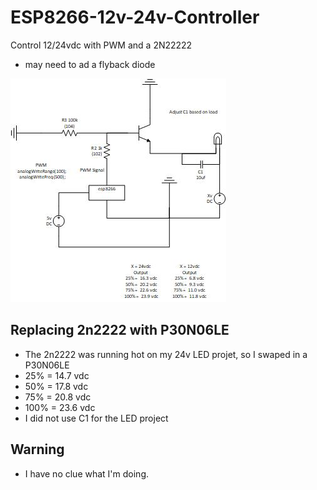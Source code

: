 # ESP8266-12v-24v-Controller
Control 12/24vdc with PWM and a 2N22222
* may need to ad a flyback diode

 ![circuit](/images/2n2222.jpg)

## Replacing 2n2222 with P30N06LE
* The 2n2222 was running hot on my 24v LED projet, so I swaped in a P30N06LE
 * 25% = 14.7 vdc
 * 50% = 17.8 vdc
 * 75% = 20.8 vdc
 * 100% = 23.6 vdc
* I did not use C1 for the LED project

## Warning
* I have no clue what I'm doing.
